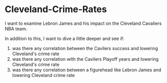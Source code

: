 # Cleveland-Crime-Rates

I want to examine Lebron James and his impact on the Cleveland Cavaliers NBA team.

In addition to this, I want to dive a little deeper and see if:
1. was there any correlation between the Cavilers success and lowering Cleveland's crime rate
2. was there any correlation with the Cavilers Playoff years and lowering Cleveland's crime rate
3. was there any correlation between a figurehead like  Lebron James and lowering Cleveland crime rate
